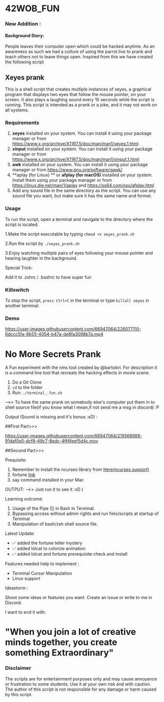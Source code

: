# 42WOB_FUN

### New Addition : 
#### Background Story:

People leaves their computer open which could be hacked anytime. As an awareness as such we had a culture of using the parrot.live to prank and teach others not to leave things open. Inspired from this we have created the following script 


## Xeyes prank
This is a shell script that creates multiple instances of xeyes, a graphical program that displays two eyes that follow the mouse pointer, on your screen. It also plays a laughing sound every 10 seconds while the script is running. This script is intended as a prank or a joke, and it may not work on all systems.

### Requirements
1. **xeyes** installed on your system. You can install it using your package manager or from https://www.x.org/archive/X11R7.5/doc/man/man1/xeyes.1.html
2. **xinput** installed on your system. You can install it using your package manager or from https://www.x.org/archive/X11R7.5/doc/man/man1/xinput.1.html
3. **awk** installed on your system. You can install it using your package manager or from https://www.gnu.org/software/gawk/
4. **aplay (for Linux) ** or **afplay (for macOS)** installed on your system. Install them using your package manager or from https://linux.die.net/man/1/aplay and https://ss64.com/osx/afplay.html
5. Add any sound file in the same directory as the script. You can use any sound file you want, but make sure it has the same name and format.


### Usage

To run the script, open a terminal and navigate to the directory where the script is located.

1.Make the script executable by typing `chmod +x xeyes_prank.sh`

2.Run the script by `./xeyes_prank.sh`

3.Enjoy watching multiple pairs of eyes following your mouse pointer and hearing laughter in the background.


Special Trick:

Add it to .zshrc / .bashrc to have super fun



### Killswitch
To stop the script, `press Ctrl+C` in the terminal or type `killall xeyes` in another terminal.



### Demo





https://user-images.githubusercontent.com/66947064/226077110-6dccc5fa-9b55-4054-b47a-de8fa3098b7a.mp4







# No More Secrets Prank



A Fun experiment with the nms tool created by @bartobri. For description it is a command line tool that recreats the hacking effects in movie scene.

1. Do a Git Clone 
2.  ```cd```  to the folder
3. Run:    ``` ./terminal_.fun.sh ```

-->>  To have the same prank on somebody else's computer put them in to shell source file(if you know what I mean,if not send me a msg in discord) :P 



Output (Sound is missing and it's bonus :xD) :

##First Part>>>


https://user-images.githubusercontent.com/66947064/215568988-91daf0e5-dcf8-49c7-8edc-4ff4feef5d4c.mov



##Second Part>>>


Prequisite: 

1. Remember to install the ncurses library from [Here(ncurses support)](https://github.com/bartobri/no-more-secrets/blob/master/NCURSES.md)
2. fortune [link](https://en.wikipedia.org/wiki/Fortune_(Unix))
4. say command installed in your Mac

OUTPUT: -->> Just run it to see it :xD (



Learning outcome:

1. Usage of the Pipe (|) in Bash in Terminal.
2. Bypassing access without admin rights and run files/scripts at startup of Terminal
3. Manipulation of bash/zsh shell source file.



Latest Update:

-  ✅ added the fortune teller mystery
-  ✅ added lolcat to colorize animation
-  ✅ added lolcat and fortune prerequisite check and install


Features needed help to implement : 

- Terminal Cursor Manipulation 
- Linux support


Ideastorm : 

Shoot some ideas or features you want. Create an issue or write to me in Discord.

I want to end it with:

# **"When you join a lot of creative minds together, you create something Extraordinary"**


### Disclaimer
The scripts are for entertainment purposes only and may cause annoyance or frustration to some students. Use it at your own risk and with caution. The author of this script is not responsible for any damage or harm caused by this script.

